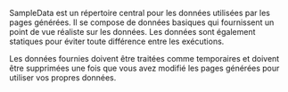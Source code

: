 ﻿SampleData est un répertoire central pour les données utilisées par les pages générées. Il se compose de données basiques qui fournissent un point de vue réaliste sur les données.  Les données sont également statiques pour éviter toute différence entre les exécutions.

Les données fournies doivent être traitées comme temporaires et doivent être supprimées une fois que vous avez modifié les pages générées pour utiliser vos propres données.
